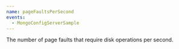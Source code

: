 ```yaml
---
name: pageFaultsPerSecond
events:
  - MongoConfigServerSample
---
```


The number of page faults that require disk operations per second.